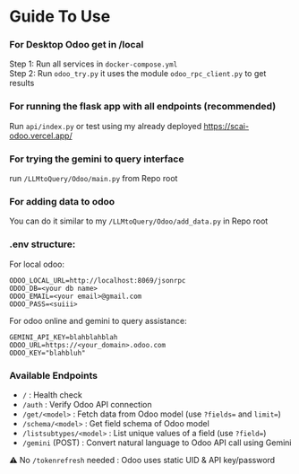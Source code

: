 # Guide To Use

### For Desktop Odoo get in /local  
Step 1: Run all services in `docker-compose.yml`  
Step 2: Run `odoo_try.py` it uses the module `odoo_rpc_client.py` to get results  

### For running the flask app with all endpoints (recommended)  
Run `api/index.py` or test using my already deployed https://scai-odoo.vercel.app/

### For trying the gemini to query interface
run `/LLMtoQuery/Odoo/main.py` from Repo root

### For adding data to odoo
You can do it similar to my `/LLMtoQuery/Odoo/add_data.py` in Repo root

### .env structure:
For local odoo:  
```env
ODOO_LOCAL_URL=http://localhost:8069/jsonrpc  
ODOO_DB=<your db name>  
ODOO_EMAIL=<your email>@gmail.com  
ODOO_PASS=<suiii>  
```
For odoo online and gemini to query assistance:  
```env
GEMINI_API_KEY=blahblahblah  
ODOO_URL=https://<your_domain>.odoo.com  
ODOO_KEY="blahbluh" 
```

### Available Endpoints
- `/`                         : Health check  
- `/auth`                    : Verify Odoo API connection  
- `/get/<model>`             : Fetch data from Odoo model (use `?fields=` and `limit=`)  
- `/schema/<model>`          : Get field schema of Odoo model  
- `/listsubtypes/<model>`    : List unique values of a field (use `?field=`)  
- `/gemini` (POST)           : Convert natural language to Odoo API call using Gemini
  
⚠︎ No `/tokenrefresh` needed : Odoo uses static UID & API key/password
